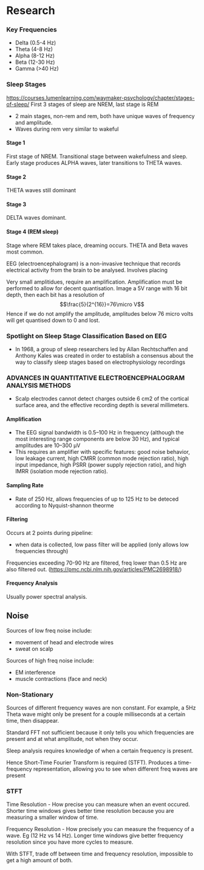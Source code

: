 # Research

### Key Frequencies
- Delta (0.5-4 Hz)
- Theta (4-8 Hz)
- Alpha (8-12 Hz)
- Beta (12-30 Hz)
- Gamma (>40 Hz)

### Sleep Stages
https://courses.lumenlearning.com/waymaker-psychology/chapter/stages-of-sleep/
First 3 stages of sleep are NREM, last stage is REM
* 2 main stages, non-rem and rem, both have unique waves of frequency and amplitude.
* Waves during rem very similar to wakeful 
#### Stage 1
First stage of NREM. Transitional stage between wakefulness and sleep. Early stage produces ALPHA waves, later transitions to THETA waves.
#### Stage 2
THETA waves still dominant
#### Stage 3
DELTA waves dominant.
#### Stage 4 (REM sleep)
Stage where REM takes place, dreaming occurs.  THETA and Beta waves most common.

EEG (electroencephalogram) is a non-invasive technique that records electrical activity from the brain to be analysed. Involves placing   

Very small amplitidues, require an amplification. Amplification must be performed to allow for decent quantisation. Image a 5V range with 16 bit depth, then each bit has a resolution of $$\frac{5}{2^{16}}=76\micro V$$ Hence if we do not amplify the amplitude, amplitudes below 76 micro volts will get quantised down to 0 and lost.
### Spotlight on Sleep Stage Classification Based on EEG
* In 1968, a group of sleep researchers led by Allan Rechtschaffen and Anthony Kales was created in order to establish a consensus about the way to classify sleep stages based on electrophysiology recordings
### ADVANCES IN QUANTITATIVE ELECTROENCEPHALOGRAM ANALYSIS METHODS

* Scalp electrodes cannot detect charges outside 6 cm2 of the cortical surface area, and the effective recording depth is several millimeters.
#### Amplification
* The EEG signal bandwidth is 0.5–100 Hz in frequency (although the most interesting range components are below 30 Hz), and typical amplitudes are 10–300 µV 
* This requires an amplifier with specific features: good noise behavior, low leakage current, high CMRR (common mode rejection ratio), high input impedance, high PSRR (power supply rejection ratio), and high IMRR (isolation mode rejection ratio).
#### Sampling Rate
* Rate of 250 Hz, allows frequencies of up to 125 Hz to be deteced according to Nyquist-shannon theorme 
#### Filtering
Occurs at 2 points during pipeline:
- when data is collected, low pass filter will be applied (only allows low frequencies through)

Frequencies exceeding 70-90 Hz are filtered, freq lower than 0.5 Hz are also filtered out. (https://pmc.ncbi.nlm.nih.gov/articles/PMC2698918/)
#### Frequency Analysis
Usually power spectral analysis.
## Noise
Sources of low freq noise include: 
- movement of head and electrode wires
- sweat on scalp

Sources of high freq noise include: 
- EM interference
- muscle contractions (face and neck)

### Non-Stationary
Sources of different frequency waves are non constant. For example, a 5Hz Theta wave might only be present for a couple milliseconds at a certain time, then disappear. 

Standard FFT not sufficient because it only tells you which frequencies are present and at what amplitude, not when they occur. 

Sleep analysis requires knowledge of when a certain frequency is present.

Hence Short-Time Fourier Transform is required (STFT). Produces a time-frequency representation, allowing you to see when different freq waves are present

### STFT 
Time Resolution - How precise you can measure when an event occured. Shorter time windows gives better time resolution because you are measuring a smaller window of time.

Frequency Resolution - How precisely you can measure the frequency of a wave. Eg (12 Hz vs 14 Hz). Longer time windows give better frequency resolution since you have more cycles to measure.  

With STFT, trade off between time and frequency resolution, impossible to get a high amount of both.
